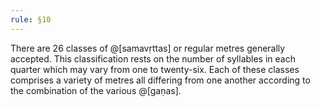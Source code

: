 ```yaml
---
rule: §10
---
```


There are 26 classes of @[samavṛttas] or regular metres generally accepted. This classification rests on the number of syllables in each quarter which may vary from one to twenty-six. Each of these classes comprises a variety of metres all differing from one another according to the combination of the various @[gaṇas].